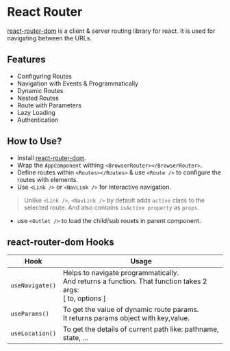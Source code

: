 # React Router

[react-router-dom](https://www.npmjs.com/package/react-router-dom) is a client & server routing library for react. It is used for navigating between the URLs.

## Features

- Configuring Routes
- Navigation with Events & Programmatically
- Dynamic Routes
- Nested Routes
- Route with Parameters
- Lazy Loading
- Authentication

## How to Use?
- Install [react-router-dom](https://www.npmjs.com/package/react-router-dom).
- Wrap the `AppComponent` withing `<BrowserRouter></BrowserRouter>`.
- Define routes within `<Routes></Routes>` & use `<Route />` to configure the routes with elements.
- Use `<Link />` or `<NavLink />` for interactive navigation.
> Unlike `<Link />`, `<NavLink />` by default adds `active` class to the selected route. And also contains `isActive property` as `props`.
- use `<Outlet />` to load the child/sub rouets in parent component.

## react-router-dom Hooks

| Hook            | Usage                                                                                                             |
|-----------------|-------------------------------------------------------------------------------------------------------------------|
| `useNavigate()` | Helps to navigate programmatically. <br/>And returns a function. That function takes 2 args:<br/> [ to, options ] |
| `useParams()`   | To get the value of dynamic route params. <br /> It returns params object with key,value.                         |
| `useLocation()` | To get the details of current path like: pathname, state, ...                                                     |